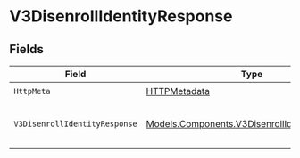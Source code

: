 # V3DisenrollIdentityResponse


## Fields

| Field                                                                                                   | Type                                                                                                    | Required                                                                                                | Description                                                                                             | Example                                                                                                 |
| ------------------------------------------------------------------------------------------------------- | ------------------------------------------------------------------------------------------------------- | ------------------------------------------------------------------------------------------------------- | ------------------------------------------------------------------------------------------------------- | ------------------------------------------------------------------------------------------------------- |
| `HttpMeta`                                                                                              | [HTTPMetadata](../../Models/Components/HTTPMetadata.md)                                                 | :heavy_check_mark:                                                                                      | N/A                                                                                                     |                                                                                                         |
| `V3DisenrollIdentityResponse`                                                                           | [Models.Components.V3DisenrollIdentityResponse](../../Models/Components/V3DisenrollIdentityResponse.md) | :heavy_minus_sign:                                                                                      | V3DisenrollIdentityResponse                                                                             | {<br/>"success": true<br/>}                                                                             |